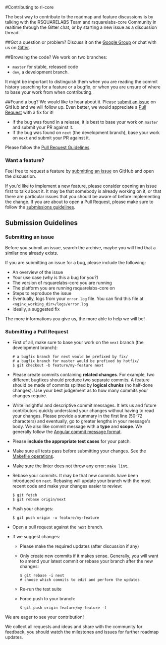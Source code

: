 #Contributing to rl-core


The best way to contribute to the roadmap and feature discussions is by talking with the RSQUARELABS Team and rsquarelabs-core Community in realtime through the Gitter chat, or by starting a new issue as a discussion thread.

##Got a question or problem?
Discuss it on the [Google Group](https://groups.google.com/d/forum/rsquarelabs-core
) or chat with us on [Gitter](https://gitter.im/rsquarelabs/rsquarelabs-core).


##Browsing the code?
We work on two branches: 
- `master` for stable, released code
- `dev`, a development branch. 

It might be important to distinguish them when you are reading the commit history searching for a feature or a bugfix, or when you are unsure of where to base your work from when contributing.

##Found a bug?
We would like to hear about it. Please [submit an issue][new-issue] on GitHub and we will follow up. Even better, we would appreciate a [Pull Request][new-pr] with a fix for it!

- If the bug was found in a release, it is best to base your work on `master` and submit your PR against it.
- If the bug was found on `next` (the development branch), base your work on `next` and submit your PR against it.

Please follow the [Pull Request Guidelines][new-pr].


### Want a feature?

Feel free to request a feature by [submitting an issue][new-issue] on GitHub and open the discussion.

If you'd like to implement a new feature, please consider opening an issue first to talk about it. It may be that somebody is already working on it, or that there are particular issues that you should be aware of before implementing the change. If you are about to open a Pull Request, please make sure to follow the [submissions guidelines][new-pr].

## Submission Guidelines

### Submitting an issue

Before you submit an issue, search the archive, maybe you will find that a similar one already exists.

If you are submitting an issue for a bug, please include the following:

- An overview of the issue
- Your use case (why is this a bug for you?)
- The version of rsquarelabs-core you are running
- The platform you are running rsquarelabs-core on
- Steps to reproduce the issue
- Eventually, logs from your `error.log` file. You can find this file at `<nginx_working_dir>/logs/error.log`
- Ideally, a suggested fix

The more informations you give us, the more able to help we will be!

### Submitting a Pull Request

- First of all, make sure to base your work on the `next` branch (the development branch):

  ```
  # a bugfix branch for next would be prefixed by fix/
  # a bugfix branch for master would be prefixed by hotfix/
  $ git checkout -b feature/my-feature next
  ```

- Please create commits containing **related changes**. For example, two different bugfixes should produce two separate commits. A feature should be made of commits splitted by **logical chunks** (no half-done changes). Use your best judgement as to how many commits your changes require.

- Write insightful and descriptive commit messages. It lets us and future contributors quickly understand your changes without having to read your changes. Please provide a summary in the first line (50-72 characters) and eventually, go to greater lengths in your message's body. We also like commit message with a **type** and **scope**. We generally follow the [Angular commit message format](https://github.com/angular/angular.js/blob/master/CONTRIBUTING.md#commit-message-format).

- Please **include the appropriate test cases** for your patch.

- Make sure all tests pass before submitting your changes. See the [Makefile operations](/README.md#makefile-operations).

- Make sure the linter does not throw any error: `make lint`.

- Rebase your commits. It may be that new commits have been introduced on `next`. Rebasing will update your branch with the most recent code and make your changes easier to review:

  ```
  $ git fetch
  $ git rebase origin/next
  ```

- Push your changes:

  ```
  $ git push origin -u feature/my-feature
  ```

- Open a pull request against the `next` branch.

- If we suggest changes:
  - Please make the required updates (after discussion if any)
  - Only create new commits if it makes sense. Generally, you will want to amend your latest commit or rebase your branch after the new changes:

    ```
    $ git rebase -i next
    # choose which commits to edit and perform the updates
    ```

  - Re-run the test suite
  - Force push to your branch:

    ```
    $ git push origin feature/my-feature -f
    ```

We are eager to see your contribution!

[new-issue]: #submitting-an-issue
[new-pr]: #submitting-a-pull-request


We collect all requests and ideas and share with the community for feedback, you should watch the milestones and issues for further roadmap updates.
